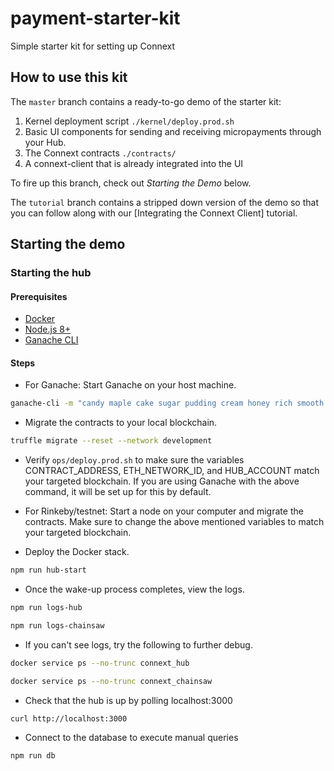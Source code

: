 # payment-starter-kit

Simple starter kit for setting up Connext

## How to use this kit

The `master` branch contains a ready-to-go demo of the starter kit:

1. Kernel deployment script `./kernel/deploy.prod.sh`
2. Basic UI components for sending and receiving micropayments through your Hub.
3. The Connext contracts `./contracts/`
4. A connext-client that is already integrated into the UI

To fire up this branch, check out _Starting the Demo_ below.

The `tutorial` branch contains a stripped down version of the demo so that you can follow along with our [Integrating the Connext Client] tutorial.

## Starting the demo

### Starting the hub

#### Prerequisites

- [Docker](https://www.docker.com/)
- [Node.js 8+](https://nodejs.org/en/)
- [Ganache CLI](https://github.com/trufflesuite/ganache-cli)

#### Steps

- For Ganache: Start Ganache on your host machine.

```bash
ganache-cli -m "candy maple cake sugar pudding cream honey rich smooth crumble sweet treat" -i 4447 -b 3
```

- Migrate the contracts to your local blockchain.

```bash
truffle migrate --reset --network development
```

- Verify `ops/deploy.prod.sh` to make sure the variables CONTRACT_ADDRESS, ETH_NETWORK_ID, and HUB_ACCOUNT match your targeted blockchain. If you are using Ganache with the above command, it will be set up for this by default.

- For Rinkeby/testnet: Start a node on your computer and migrate the contracts. Make sure to change the above mentioned variables to match your targeted blockchain.

- Deploy the Docker stack.

```bash
npm run hub-start
```

- Once the wake-up process completes, view the logs.

```bash
npm run logs-hub
```

```bash
npm run logs-chainsaw
```

- If you can't see logs, try the following to further debug.

```bash
docker service ps --no-trunc connext_hub
```

```bash
docker service ps --no-trunc connext_chainsaw
```

- Check that the hub is up by polling localhost:3000

```bash
curl http://localhost:3000
```

- Connect to the database to execute manual queries

```bash
npm run db
```
